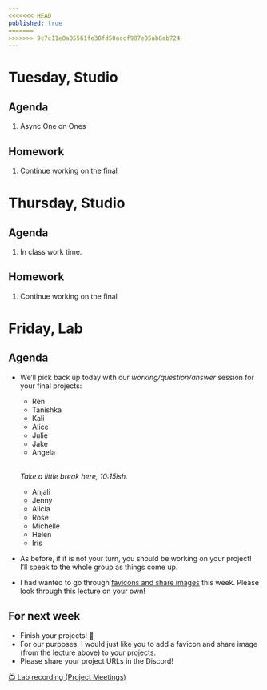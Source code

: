 ```yaml
---
<<<<<<< HEAD
published: true
=======
>>>>>>> 9c7c11e0a05561fe30fd50accf987e05ab8ab724
---
```


# Tuesday, Studio

## Agenda
1. Async One on Ones

## Homework
1. Continue working on the final


# Thursday, Studio
## Agenda
1. In class work time.

## Homework
1. Continue working on the final



# Friday, Lab

## Agenda

- We’ll pick back up today with our *working/<wbr>question/<wbr>answer* session for your final projects:

	- Ren
	- Tanishka
	- Kali
	- Alice
	- Julie
	- Jake
	- Angela

	\
	*Take a little break here, 10:15ish.*

	- Anjali
	- Jenny
	- Alicia
	- Rose
	- Michelle
	- Helen
	- Iris

- As before, if it is not your turn, you should be working on your project! I’ll speak to the whole group as things come up.

- I had wanted to go through [favicons and share images](https://typography-interaction.github.io/topic/link-meta/) this week. Please look through this lecture on your own!


## For next week

- Finish your projects! 🫡
- For our purposes, I would just like you to add a favicon and share image (from the lecture above) to your projects.
- Please share your project URLs in the Discord!



[📺 Lab recording (Project Meetings)](https://drive.google.com/file/d/1uts5YZSSIDX1C0zaZuNf90KJPgRHWFDg)

